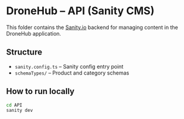 # DroneHub – API (Sanity CMS)

This folder contains the [Sanity.io](https://www.sanity.io/) backend for managing content in the DroneHub application.

## Structure

- `sanity.config.ts` – Sanity config entry point
- `schemaTypes/` – Product and category schemas

## How to run locally

```bash
cd API
sanity dev

